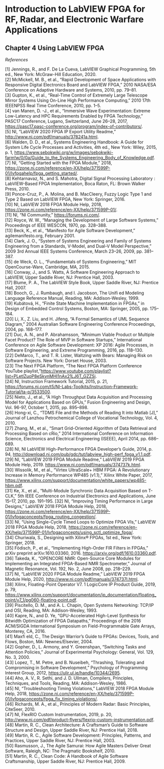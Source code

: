 # Introduction to LabVIEW FPGA for RF, Radar, and Electronic Warfare Applications  
## Chapter 4 Using LabVIEW FPGA  

*References*  

[1] Jennings, R., and F. De La Cueva, LabVIEW Graphical Programming, 5th ed., New York: McGraw-Hill Education, 2020.  
[2] McMickell, M. B., et al., “Rapid Development of Space Applications with Responsive Digital Electronics Board and LabVIEW FPGA,” 2010 NASA/ESA Conference on Adaptive Hardware and Systems, 2010, pp. 79–81.  
[3] Gupton, K., et al., “Real-Time Control of Extremely Large Telescope Mirror Systems Using On-Line High Performance Computing,” 2010 17th IEEENPSS Real Time Conference, 2010, pp. 1–5.  
[4] van Manen, D. -J., et al., “Immersive Wave Experimentation: Extreme Low-Latency and HPC Requirements Enabled by FPGA Technology,” PASC17 Conference, Lugano, Switzerland, June 26–28, 2017, https://pasc17.pasc-conference.org/program/index-of-contributors/.  
[5] NI, “LabVIEW 2020 FPGA IP Export Utility Readme,” http://www.ni.com/pdf/manuals/378241a.html.  
[6] Walden, D. D., et al., Systems Engineering Handbook: A Guide for System Life Cycle Processes and Activities, 4th ed., New York: Wiley, 2015, p. 1, https://www.sebokwiki.org/w/images/sebokwiki-farm!w/0/0a/Guide_to_the_Systems_Engineering_Body_of_Knowledge.pdf.  
[7] NI, “Getting Started with the FPGA Module,” 2018, https://zone.ni.com/reference/en-XX/help/371599P-01/lvfpgahelp/fpga_getting_started/.  
[8] Kehtarnavaz, N., and S. Mahotra, Digital Signal Processing Laboratory : LabVIEW-Based FPGA Implementation, Boca Raton, FL: Brown Walker Press, 2010.  
[9] Ponce-Cruz, P., A. Molina, and B. MacCleery, Fuzzy Logic Type 1 and Type 2 Based on LabVIEW FPGA, New York: Springer, 2016.  
[10] NI, LabVIEW 2018 FPGA Module Help, 2018, https://zone.ni.com/reference/en-XX/help/371599P-01/.  
[11] NI, “NI Community,” https://forums.ni.com/.  
[12] Royce, W. W., “Managing the Development of Large Software Systems,” Proceedings of IEEE WESCON, 1970, pp. 328–388.  
[13] Beck, K., et al., “Manifesto for Agile Software Development,” agilemanifesto.org, February 2001.  
[14] Clark, J. O., “System of Systems Engineering and Family of Systems Engineering from a Standards, V-Model, and Dual-V Model Perspective,” 2009 3rd Annual IEEE Systems Conference, March 23–26, 2009, pp. 381–387.  
[15] de Weck, O. L., “Fundamentals of Systems Engineering,” MIT OpenCourse-Ware, Cambridge, MA, 2015.  
[16] Conway, J., and S. Watts, A Software Engineering Approach to LabVIEW, Upper Saddle River, NJ: Prentice Hall, 2003.  
[17] Blume, P. A., The LabVIEW Style Book, Upper Saddle River, NJ: Prentice Hall, 2007.  
[18] Booch, G., J. Rumbaugh, and I. Jacobson, The Unifi ed Modeling Language Reference Manual, Reading, MA: Addison-Wesley, 1999.  
[19] Kubátová, H., “Finite State Machine Implementation in FPGAs,” in Design of Embedded Control Systems, Boston, MA: Springer, 2005, pp. 175–184.  
[20] Li, X., Z. Liu, and H. Jifeng, “A Formal Semantics of UML Sequence Diagram,” 2004 Australian Software Engineering Conference Proceedings, 2004, pp. 168–177.  
[21] Duc, A. N., and P. Abrahamsson, “Minimum Viable Product or Multiple Facet Product? The Role of MVP in Software Startups,” International Conference on Agile Software Development: XP 2016: Agile Processes, in Software Engineering, and Extreme Programming, 2016, pp. 118–130.  
[22] DeMarco, T., and T. R. Lister, Waltzing with Bears: Managing Risk on Software Projects. New York: Dorset House, 2003.  
[23] The Next FPGA Platform, “The Next FPGA Platform Conference YouTube playlist,”https://www.youtube.com/playlist?list=PLetlZuoP8eSkvnMHI1nAx21LJ6T_GZZSi.  
[24] NI, Instruction Framework Tutorial, 2015, p. 21, https://forums.ni.com/t5/NI-Labs-Toolkits/Instruction-Framework-Tutorial/ta-p/3533500.  
[25] Nieto, J., et al., “A High Throughput Data Acquisition and Processing Model for Applications Based on GPUs,” Fusion Engineering and Design, Vol. 96-97, October 1, 2015, pp. 895–898.  
[26] Hong-xi, C., “TDMS File and the Methods of Reading It into Matlab [J],” Journal of Lanzhou Petrochemical College of Vocational Technology, Vol. 4, 2010.  
[27] Zhang, M., et al., “Smart Grid-Oriented Algorithm of Data Retrieval and Processing Based on cRio,” 2014 International Conference on Information Science, Electronics and Electrical Engineering (ISEEE), April 2014, pp. 686–689.  
[28] NI, NI LabVIEW High-Performance FPGA Developer’s Guide, 2014, p. 94, http://download.ni.com/pub/gdc/tut/labview_high-perf_fpga_v1.1.pdf.  
[29] NI, “LabVIEW 2019 FPGA Module Readme,” LabVIEW 2019 FPGA Module Help, 2019. https://www.ni.com/pdf/manuals/374737k.html.  
[30] Wissolik, M., et al., “Virtex UltraScale+ HBM FPGA: A Revolutionary Increase in Memory Performance WP485 (v1.1),” Xilinx White Paper, 2017, https://www.xilinx.com/support/documentation/white_papers/wp485-hbm.pdf.  
[31] Ke, X., et al., “Multi-Module Synchronic Data Acquisition Based on T-CLK,” 5th IEEE Conference on Industrial Electronics and Applications, June 15–17, 2010, pp. 191–195.
[32] NI, “Improving Timing Performance in Large Designs,” LabVIEW 2018 FPGA Module Help, 2018, https://zone.ni.com/reference/en-XX/help/371599P-01/lvfpgaconcepts/fpga_routing_congestion/.  
[33] NI, “Using Single-Cycle Timed Loops to Optimize FPGA VIs,” LabVIEW 2018 FPGA Module Help, 2018, https://zone.ni.com/reference/en-XX/help/371599P-01/lvfpgaconcepts/using_sctl_optimize_fpga/.  
[34] Churiwala, S., Designing with Xilinx® FPGAs, 1st ed., New York: Springer, 2018.  
[35] Födisch, P., et al., “Implementing High-Order FIR Filters in FPGAs,” arXiv preprint arXiv:1610.03360, 2016. https://arxiv.org/pdf/1610.03360.pdf.  
[36] Takeda, K., “OPENCORE NMR: Open-Source Core Modules for Implementing an Integrated FPGA-Based NMR Spectrometer,” Journal of Magnetic Resonance, Vol. 192, No. 2, June 2008, pp. 218–229.  
[37] NI, “LabVIEW 2020 FPGA Module Readme,” LabVIEW 2019 FPGA Module Help, 2020, http://www.ni.com/pdf/manuals/374737l.html.  
[38] Xilinx, Floating-Point Operator V7. 1 LogicCore IP Product Guide, 2019, p. 79, https://www.xilinx.com/support/documentation/ip_documentation/floating_point/v7_1/pg060-floating-point.pdf.  
[39] Piscitello, D. M., and A. L. Chapin, Open Systems Networking: TCP/IP and OSI, Reading, MA: Addison-Wesley, 1993.  
[40] Kapre, N., and D. Ye, “GPU-Accelerated High-Level Synthesis for Bitwidth Optimization of FPGA Datapaths,” Proceedings of the 2016 ACM/SIGDA International Symposium on Field-Programmable Gate Arrays, Monterey, CA, 2016.  
[41] Maxfi eld, C., The Design Warrior’s Guide to FPGAs: Devices, Tools, and Flows, Boston, MA: Newnes/Elsevier, 2004.  
[42] Gopher, D., L. Armony, and Y. Greenshpan, “Switching Tasks and Attention Policies,” Journal of Experimental Psychology: General, Vol. 129, No. 3, 2000.  
[43] Lopez, T., M. Petre, and B. Nuseibeh, “Thrashing, Tolerating and Compromising in Software Development,” Psychology of Programming Interest Group, 2012, https://ulir.ul.ie/handle/10344/2695.  
[44] Aho, A. V., R. Sethi, and J. D. Ullman, Compilers, Principles, Techniques, and Tools, Reading, MA: Addison-Wesley, 1986.  
[45] NI, “Troubleshooting Timing Violations,” LabVIEW 2018 FPGA Module Help, 2018, https://zone.ni.com/reference/en-XX/help/371599P-01/lvfpgaconcepts/fpga_fix_timing_violations/.  
[46] Richards, M. A., et al., Principles of Modern Radar: Basic Principles, CiteSeer, 2010.  
[47] NI, FlexRIO Custom Instrumentation, 2019, p. 20, http://www.ni.com/pdf/product-flyers/flexrio-custom-instrumentation.pdf.  
[48] Martin, R. C., Clean Architecture: A Craftsman’s Guide to Software Structure and Design, Upper Saddle River, NJ: Prentice Hall, 2018.  
[49] Martin, R. C., Agile Software Development: Principles, Patterns, and Practices, Upper Saddle River, NJ: Prentice Hall, 2003.  
[50] Rasmusson, J., The Agile Samurai: How Agile Masters Deliver Great Software, Raleigh, NC: The Pragmatic Bookshelf, 2010.  
[51] Martin, R. C., Clean Code: A Handbook of Agile Software Craftsmanship, Upper Saddle River, NJ: Prentice Hall, 2009.  
